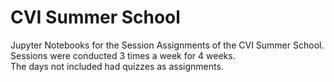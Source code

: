 # CVI Summer School
Jupyter Notebooks for the Session Assignments of the CVI Summer School.  
Sessions were conducted 3 times a week for 4 weeks.  
The days not included had quizzes as assignments.  
